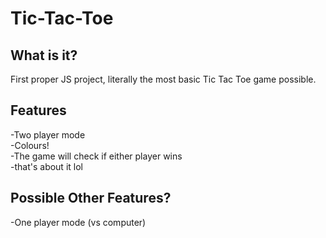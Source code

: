 ﻿# Tic-Tac-Toe
## What is it?
First proper JS project, literally the most basic Tic Tac Toe game possible.  

## Features
-Two player mode  
-Colours!  
-The game will check if either player wins  
-that's about it lol

## Possible Other Features?
-One player mode (vs computer)  
